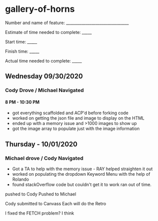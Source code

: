 # gallery-of-horns

Number and name of feature: ________________________________

Estimate of time needed to complete: _____

Start time: _____

Finish time: _____

Actual time needed to complete: _____

## Wednesday 09/30/2020

### Cody Drove / Michael Navigated

#### 8 PM - 10:30 PM

- got everything scaffolded and ACP'd before forking code
- worked on getting the json file and image to display on the HTML
- ended up with a memory issue and >1000 images to show up
- got the image array to populate just with the image information

## Thursday - 10/01/2020

### Michael drove / Cody Navigated

- Got a TA to help with the memory issue - RAY helped straighten it out
- worked on populating the dropdown Keyword Menu with the help of Rolando
- found stackOverflow code but couldn't get it to work ran out of time.

pushed to Cody
Pushed to Michael  

Cody submitted to Canvass
Each will do the Retro

I fixed the FETCH problem? I think

